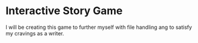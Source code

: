 # Interactive Story Game

I will be creating this game to further myself with file handling ang to satisfy my cravings as a writer.
